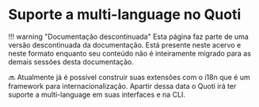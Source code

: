 # Suporte a multi-language no Quoti

!!! warning "Documentação descontinuada"
    Esta página faz parte de uma versão descontinuada da documentação. Está presente neste acervo e neste formato enquanto seu conteúdo não é inteiramente migrado para as demais sessões desta documentação.





🔜 Atualmente já é possível construir suas extensões com o i18n que é um framework para internacionalização. Apartir dessa data o Quoti irá ter suporte a multi-language em suas interfaces e na CLI.

